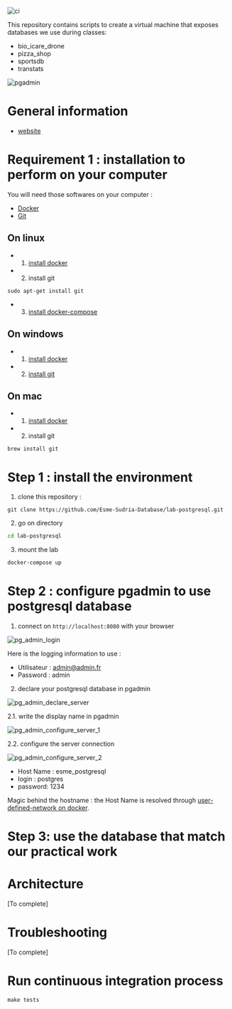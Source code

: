 ![ci](https://github.com/Esme-Sudria-Database/lab-postgresql/workflows/ci/badge.svg)


This repository contains scripts to create a virtual machine that exposes databases we use
during classes:

* bio_icare_drone
* pizza_shop
* sportsdb
* transtats

![pgadmin](docs/images/pg_admin_configure_server_3.png)

General information
===================

* [website](http://databases.esme.s3-website.eu-west-3.amazonaws.com/)

Requirement 1 : installation to perform on your computer
========================================================

You will need those softwares on your computer :

* [Docker](https://www.docker.com/)
* [Git](https://git-scm.com/)

On linux
---------

* 1. [install docker](https://docs.docker.com/engine/install/ubuntu/)

* 2. install git

```
sudo apt-get install git
```

* 3. [install docker-compose](https://docs.docker.com/compose/install/#install-compose-on-linux-systems)

On windows
-----------

* 1. [install docker](https://docs.docker.com/docker-for-windows/install/)

* 2. [install git](https://git-scm.com/download/win)

On mac
-------

* 1. [install docker](https://docs.docker.com/docker-for-mac/install/)

* 2. install git

```
brew install git
```


Step 1 : install the environment
================================

1. clone this repository :

```
git clone https://github.com/Esme-Sudria-Database/lab-postgresql.git
```

2. go on directory

```bash
cd lab-postgresql
```

3. mount the lab

```bash
docker-compose up
```

Step 2 : configure pgadmin to use postgresql database
=====================================================

1. connect on ``http://localhost:8080`` with your browser

![pg_admin_login](docs/images/pg_admin_login.png)

Here is the logging information to use :

* Utilisateur : admin@admin.fr
* Password : admin

2. declare your postgresql database in pgadmin

![pg_admin_declare_server](docs/images/pg_admin_declare_server.png)

2.1. write the display name in pgadmin

![pg_admin_configure_server_1](docs/images/pg_admin_configure_server_1.png)

2.2. configure the server connection

![pg_admin_configure_server_2](docs/images/pg_admin_configure_server_2.png)

* Host Name : esme_postgresql
* login : postgres
* password: 1234

Magic behind the hostname : the Host Name is resolved through [user-defined-network on docker](https://docs.docker.com/v17.09/engine/userguide/networking/configure-dns/).

Step 3: use the database that match our practical work
======================================================

Architecture
============

[To complete]

Troubleshooting
===============

[To complete]

Run continuous integration process
==================================

    make tests
